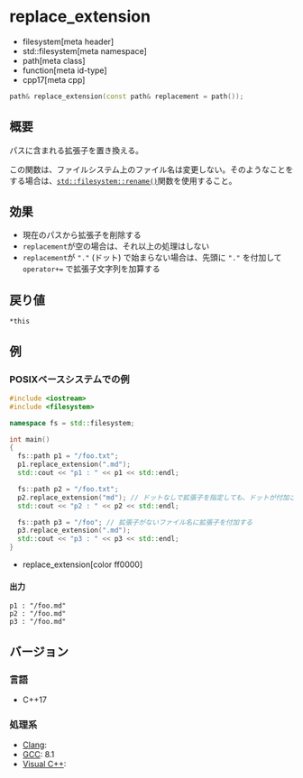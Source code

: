 # replace_extension
* filesystem[meta header]
* std::filesystem[meta namespace]
* path[meta class]
* function[meta id-type]
* cpp17[meta cpp]

```cpp
path& replace_extension(const path& replacement = path());
```

## 概要
パスに含まれる拡張子を置き換える。

この関数は、ファイルシステム上のファイル名は変更しない。そのようなことをする場合は、[`std::filesystem::rename()`](/reference/filesystem/rename.md)関数を使用すること。


## 効果
- 現在のパスから拡張子を削除する
- `replacement`が空の場合は、それ以上の処理はしない
- `replacement`が `"."` (ドット) で始まらない場合は、先頭に `"."` を付加して `operator+=` で拡張子文字列を加算する


## 戻り値
`*this`


## 例
### POSIXベースシステムでの例
```cpp example
#include <iostream>
#include <filesystem>

namespace fs = std::filesystem;

int main()
{
  fs::path p1 = "/foo.txt";
  p1.replace_extension(".md");
  std::cout << "p1 : " << p1 << std::endl;

  fs::path p2 = "/foo.txt";
  p2.replace_extension("md"); // ドットなしで拡張子を指定しても、ドットが付加される
  std::cout << "p2 : " << p2 << std::endl;

  fs::path p3 = "/foo"; // 拡張子がないファイル名に拡張子を付加する
  p3.replace_extension(".md");
  std::cout << "p3 : " << p3 << std::endl;
}
```
* replace_extension[color ff0000]

#### 出力
```
p1 : "/foo.md"
p2 : "/foo.md"
p3 : "/foo.md"
```


## バージョン
### 言語
- C++17

### 処理系
- [Clang](/implementation.md#clang):
- [GCC](/implementation.md#gcc): 8.1
- [Visual C++](/implementation.md#visual_cpp):
